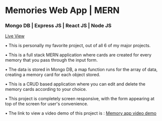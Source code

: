 <h1> Memories Web App | MERN </h1> 

<h3> Mongo DB | Express JS | React JS | Node JS  </h3> 

<p>  <a href="https://tubular-sorbet-3779ff.netlify.app/"> Live View </a> </p>

<p>  • This is personally my favorite project, out of all 6 of my major projects. </p>

<p>  • This is a full stack MERN application where cards are created for every memory that you pass through the input form. </p>

<p>  • The data is stored in Mongo DB, a map function runs for the array of data, creating a memory card for each object stored. </p>

<p>  • This is a CRUD based application where you can edit and delete the memory cards according to your choice. </p>

<p>  • This project is completely screen responsive, with the form appearing at top of the screen for user's convenience. </p>

<p>  • The link to view a video demo of this project is : <a href="https://youtu.be/9ZS_bt-kNHA"> Memory app video demo </a> </p>
